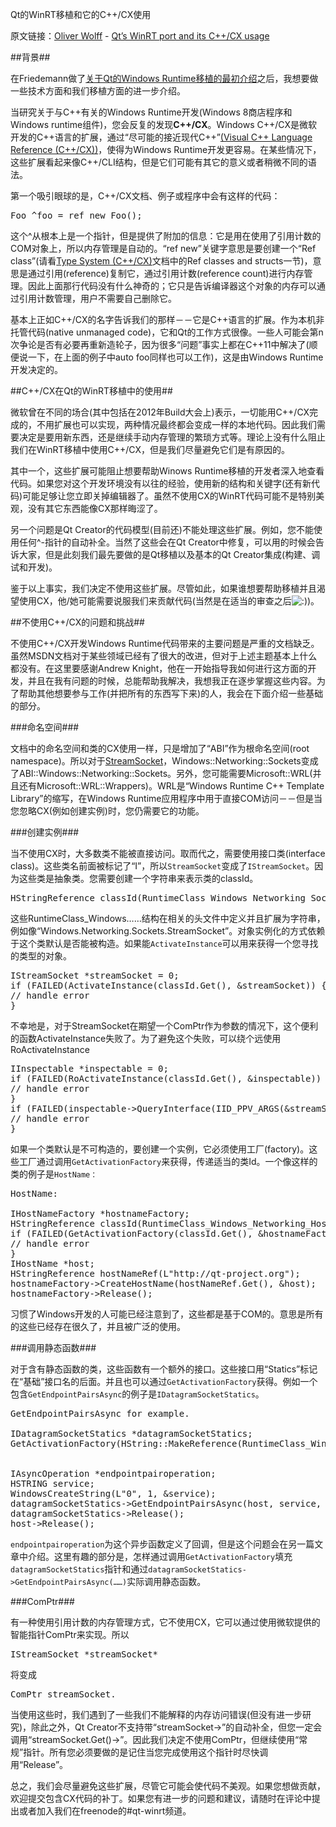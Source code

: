 Qt的WinRT移植和它的C++/CX使用

原文链接：[Oliver Wolff](https://blog.qt.digia.com/blog/author/oliverwolff/) - [Qt’s WinRT port and its C++/CX usage](https://blog.qt.digia.com/blog/2013/04/19/qts-winrt-port-and-its-ccx-usage/)

##背景##

在Friedemann做了[关于Qt的Windows Runtime移植的最初介绍](http://blog.qt.digia.com/blog/2013/02/15/port-to-windows-runtime-kick-started/)之后，我想要做一些技术方面和我们移植方面的进一步介绍。

当研究关于与C++有关的Windows Runtime开发(Windows 8商店程序和Windows runtime组件)，您会反复的发现**C++/CX**。Windows C++/CX是微软开发的C++语言的扩展，通过“尽可能的接近现代C++”[(Visual C++ Language Reference (C++/CX))](http://msdn.microsoft.com/en-us/library/windows/apps/hh699871.aspx)，使得为Windows Runtime开发更容易。在某些情况下，这些扩展看起来像C++/CLI结构，但是它们可能有其它的意义或者稍微不同的语法。

第一个吸引眼球的是，C++/CX文档、例子或程序中会有这样的代码：

<pre>
Foo ^foo = ref new Foo();
</pre>

这个^从根本上是一个指针，但是提供了附加的信息：它是用在使用了引用计数的COM对象上，所以内存管理是自动的。“ref new”关键字意思是要创建一个“Ref class”(请看[Type System (C++/CX)](http://msdn.microsoft.com/en-us/library/windows/apps/hh755822)文档中的Ref classes and structs一节)，意思是通过引用(reference)复制它，通过引用计数(reference count)进行内存管理。因此上面那行代码没有什么神奇的；它只是告诉编译器这个对象的内存可以通过引用计数管理，用户不需要自己删除它。

基本上正如C++/CX的名字告诉我们的那样－－它是C++语言的扩展。作为本机非托管代码(native unmanaged code)，它和Qt的工作方式很像。一些人可能会第n次争论是否有必要再重新造轮子，因为很多“问题”事实上都在C++11中解决了(顺便说一下，在上面的例子中auto foo同样也可以工作)，这是由Windows Runtime开发决定的。

##C++/CX在Qt的WinRT移植中的使用##

微软曾在不同的场合(其中包括在2012年Build大会上)表示，一切能用C++/CX完成的，不用扩展也可以实现，两种情况最终都会变成一样的本地代码。因此我们需要决定是要用新东西，还是继续手动内存管理的繁琐方式等。理论上没有什么阻止我们在WinRT移植中使用C++/CX，但是我们尽量避免它们是有原因的。

其中一个，这些扩展可能阻止想要帮助Winows Runtime移植的开发者深入地查看代码。如果您对这个开发环境没有以往的经验，使用新的结构和关键字(还有新代码)可能足够让您立即关掉编辑器了。虽然不使用CX的WinRT代码可能不是特别美观，没有其它东西能像CX那样晦涩了。

另一个问题是Qt Creator的代码模型(目前还)不能处理这些扩展。例如，您不能使用任何^-指针的自动补全。当然了这些会在Qt Creator中修复，可以用的时候会告诉大家，但是此刻我们最先要做的是Qt移植以及基本的Qt Creator集成(构建、调试和开发)。

鉴于以上事实，我们决定不使用这些扩展。尽管如此，如果谁想要帮助移植并且渴望使用CX，他/她可能需要说服我们来贡献代码(当然是在适当的审查之后<img src='http://blog.qt.digia.com/wp-includes/images/smilies/icon_smile.gif' alt=':)' class='wp-smiley' />)。


##不使用C++/CX的问题和挑战##

不使用C++/CX开发Windows Runtime代码带来的主要问题是严重的文档缺乏。虽然MSDN文档对于某些领域已经有了很大的改进，但对于上述主题基本上什么都没有。在这里要感谢Andrew Knight，他在一开始指导我如何进行这方面的开发，并且在我有问题的时候，总能帮助我解决，我想我正在逐步掌握这些内容。为了帮助其他想要参与工作(并把所有的东西写下来)的人，我会在下面介绍一些基础的部分。

###命名空间###

文档中的命名空间和类的CX使用一样，只是增加了“ABI”作为根命名空间(root namespace)。所以对于[StreamSocket](http://msdn.microsoft.com/library/windows/apps/BR226882)，Windows::Networking::Sockets变成了ABI::Windows::Networking::Sockets。另外，您可能需要Microsoft::WRL(并且还有Microsoft::WRL::Wrappers)。WRL是“Windows Runtime C++ Template Library”的缩写，在Windows Runtime应用程序中用于直接COM访问－－但是当您忽略CX(例如创建实例)时，您仍需要它的功能。

###创建实例###

当不使用CX时，大多数类不能被直接访问。取而代之，需要使用接口类(interface class)。这些类名前面被标记了“I”，所以`StreamSocket`变成了`IStreamSocket`。因为这些类是抽象类。您需要创建一个字符串来表示类的classId。

<pre>
HStringReference classId(RuntimeClass_Windows_Networking_Sockets_StreamSockets);
</pre>

这些RuntimeClass_Windows……结构在相关的头文件中定义并且扩展为字符串，例如像“Windows.Networking.Sockets.StreamSocket”。对象实例化的方式依赖于这个类默认是否能被构造。如果能`ActivateInstance`可以用来获得一个您寻找的类型的对象。

<pre>
IStreamSocket *streamSocket = 0;
if (FAILED(ActivateInstance(classId.Get(), &streamSocket)) {
// handle error
}
</pre>

不幸地是，对于StreamSocket在期望一个ComPtr作为参数的情况下，这个便利的函数ActivateInstance失败了。为了避免这个失败，可以绕个远使用RoActivateInstance

<pre>
IInspectable *inspectable = 0;
if (FAILED(RoActivateInstance(classId.Get(), &inspectable)) {
// handle error
}
if (FAILED(inspectable->QueryInterface(IID_PPV_ARGS(&streamSocket)))) {
// handle error
}
</pre>

如果一个类默认是不可构造的，要创建一个实例，它必须使用工厂(factory)。这些工厂通过调用`GetActivationFactory`来获得，传递适当的类Id。一个像这样的类的例子是`HostName：`

<pre>
HostName:

IHostNameFactory *hostnameFactory;
HStringReference classId(RuntimeClass_Windows_Networking_HostName);
if (FAILED(GetActivationFactory(classId.Get(), &hostnameFactory))) {
// handle error
}
IHostName *host;
HStringReference hostNameRef(L"http://qt-project.org");
hostnameFactory->CreateHostName(hostNameRef.Get(), &host);
hostnameFactory->Release();
</pre>

习惯了Windows开发的人可能已经注意到了，这些都是基于COM的。意思是所有的这些已经存在很久了，并且被广泛的使用。


###调用静态函数###

对于含有静态函数的类，这些函数有一个额外的接口。这些接口用“Statics”标记在“基础”接口名的后面。并且也可以通过`GetActivationFactory`获得。例如一个包含`GetEndpointPairsAsync`的例子是`IDatagramSocketStatics`。

<pre>
GetEndpointPairsAsync for example.

IDatagramSocketStatics *datagramSocketStatics;
GetActivationFactory(HString::MakeReference(RuntimeClass_Windows_Networking_Sockets_DatagramSocket).Get(), &datagramSocketStatics);


IAsyncOperation<IVectorView *> *endpointpairoperation;
HSTRING service;
WindowsCreateString(L"0", 1, &service);
datagramSocketStatics->GetEndpointPairsAsync(host, service, &endpointpairoperation);
datagramSocketStatics->Release();
host->Release();
</pre>

`endpointpairoperation`为这个异步函数定义了回调，但是这个问题会在另一篇文章中介绍。这里有趣的部分是，怎样通过调用`GetActivationFactory`填充`datagramSocketStatics`指针和通过`datagramSocketStatics->GetEndpointPairsAsync(……)`实际调用静态函数。


###ComPtr###

有一种使用引用计数的内存管理方式，它不使用CX，它可以通过使用微软提供的智能指针ComPtr来实现。所以
<pre>
IStreamSocket *streamSocket*
</pre>
将变成
<pre>
ComPtr<IStreamSocket> streamSocket.
</pre>
当使用这些时，我们遇到了一些我们不能解释的内存访问错误(但没有进一步研究)，除此之外，Qt Creator不支持带“streamSocket->”的自动补全，但您一定会调用“streamSocket.Get()->”。因此我们决定不使用ComPtr，但继续使用“常规”指针。所有您必须要做的是记住当您完成使用这个指针时尽快调用“Release”。


总之，我们会尽量避免这些扩展，尽管它可能会使代码不美观。如果您想做贡献，欢迎提交包含CX代码的补丁。如果您有进一步的问题和建议，请随时在评论中提出或者加入我们在freenode的#qt-winrt频道。


